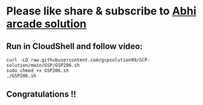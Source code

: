# Please like share & subscribe to [Abhi arcade solution](http://www.youtube.com/@Abhi_Arcade_Solution)

## Run in CloudShell and follow video:

```
curl -LO raw.githubusercontent.com/gcpsolution99/GCP-solution/main/GSP/GSP206.sh
sudo chmod +x GSP206.sh
./GSP206.sh
```

## Congratulations !!
